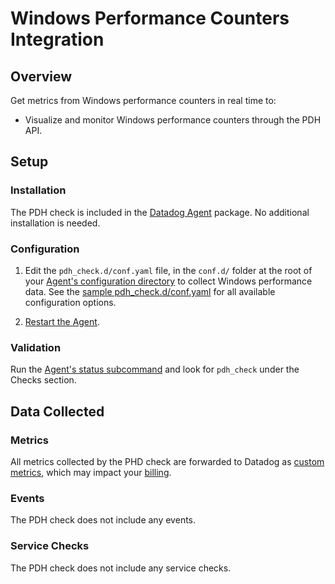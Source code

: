 # Windows Performance Counters Integration

## Overview

Get metrics from Windows performance counters in real time to:

- Visualize and monitor Windows performance counters through the PDH API.

## Setup

### Installation

The PDH check is included in the [Datadog Agent][2] package. No additional installation is needed.

### Configuration

1. Edit the `pdh_check.d/conf.yaml` file, in the `conf.d/` folder at the root of your [Agent's configuration directory][3] to collect Windows performance data. See the [sample pdh_check.d/conf.yaml][4] for all available configuration options.

2. [Restart the Agent][9].

### Validation

Run the [Agent's status subcommand][5] and look for `pdh_check` under the Checks section.

## Data Collected

### Metrics

All metrics collected by the PHD check are forwarded to Datadog as [custom metrics][7], which may impact your [billing][8].

### Events

The PDH check does not include any events.

### Service Checks

The PDH check does not include any service checks.

[2]: https://app.datadoghq.com/account/settings#agent
[3]: https://docs.datadoghq.com/agent/guide/agent-configuration-files/#agent-configuration-directory
[4]: https://github.com/DataDog/integrations-core/blob/master/pdh_check/datadog_checks/pdh_check/data/conf.yaml.example
[5]: https://docs.datadoghq.com/agent/guide/agent-commands/#agent-status-and-information
[6]: https://github.com/DataDog/integrations-core/blob/master/pdh_check/metadata.csv
[7]: https://docs.datadoghq.com/developers/metrics/custom_metrics
[8]: https://docs.datadoghq.com/account_management/billing/custom_metrics
[9]: https://docs.datadoghq.com/agent/guide/agent-commands/#restart-the-agent

